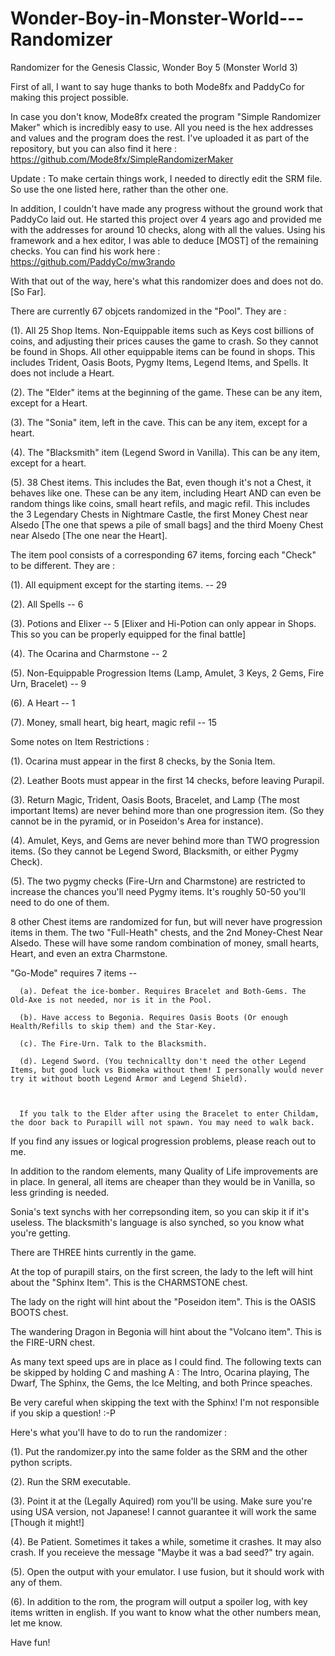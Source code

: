 # Wonder-Boy-in-Monster-World---Randomizer
Randomizer for the Genesis Classic, Wonder Boy 5 (Monster World 3)

First of all, I want to say huge thanks to both Mode8fx and PaddyCo for making this project possible.

In case you don't know, Mode8fx created the program "Simple Randomizer Maker" which is incredibly easy to use. All you need is the hex addresses and values and the program does the rest.
I've uploaded it as part of the repository, but you can also find it here : https://github.com/Mode8fx/SimpleRandomizerMaker

Update : To make certain things work, I needed to directly edit the SRM file. So use the one listed here, rather than the other one. 


In addition, I couldn't have made any progress without the ground work that PaddyCo laid out. He started this project over 4 years ago and provided me with the addresses for around 10 checks, along with all the values.
Using his framework and a hex editor, I was able to deduce [MOST] of the remaining checks.
You can find his work here : https://github.com/PaddyCo/mw3rando


With that out of the way, here's what this randomizer does and does not do. [So Far].

There are currently 67 objcets randomized in the "Pool". They are :

(1). All 25 Shop Items. Non-Equippable items such as Keys cost billions of coins, and adjusting their prices causes the game to crash. So they cannot be found in Shops. All other equippable items can be found in shops.
This includes Trident, Oasis Boots, Pygmy Items, Legend Items, and Spells. It does not include a Heart.

(2). The "Elder" items at the beginning of the game. These can be any item, except for a Heart.

(3). The "Sonia" item, left in the cave. This can be any item, except for a heart.

(4). The "Blacksmith" item (Legend Sword in Vanilla). This can be any item, except for a heart. 

(5). 38 Chest items. This includes the Bat, even though it's not a Chest, it behaves like one. These can be any item, including Heart AND can even be random things like coins, small heart refils, and magic refil.
This includes the 3 Legendary Chests in Nightmare Castle, the first Money Chest near Alsedo [The one that spews a pile of small bags] and the third Moeny Chest near Alsedo [The one near the Heart]. 

The item pool consists of a corresponding 67 items, forcing each "Check" to be different. They are :

(1). All equipment except for the starting items. -- 29

(2). All Spells -- 6

(3). Potions and Elixer -- 5 [Elixer and Hi-Potion can only appear in Shops. This so you can be properly equipped for the final battle]

(4). The Ocarina and Charmstone -- 2

(5). Non-Equippable Progression Items (Lamp, Amulet, 3 Keys, 2 Gems, Fire Urn, Bracelet) -- 9

(6). A Heart -- 1

(7). Money, small heart, big heart, magic refil -- 15

Some notes on Item Restrictions :

(1). Ocarina must appear in the first 8 checks, by the Sonia Item.

(2). Leather Boots must appear in the first 14 checks, before leaving Purapil. 

(3). Return Magic, Trident, Oasis Boots, Bracelet, and Lamp (The most important Items) are never behind more than one progression item. (So they cannot be in the pyramid, or in Poseidon's Area for instance).

(4). Amulet, Keys, and Gems are never behind more than TWO progression items. (So they cannot be Legend Sword, Blacksmith, or either Pygmy Check). 

(5). The two pygmy checks (Fire-Urn and Charmstone) are restricted to increase the chances you'll need Pygmy items. It's roughly 50-50 you'll need to do one of them.

8 other Chest items are randomized for fun, but will never have progression items in them. The two "Full-Heath" chests, and the 2nd Money-Chest Near Alsedo. These will have some random combination of money, small hearts, Heart, and even an extra Charmstone. 


"Go-Mode" requires 7 items --
   
      (a). Defeat the ice-bomber. Requires Bracelet and Both-Gems. The Old-Axe is not needed, nor is it in the Pool. 
   
      (b). Have access to Begonia. Requires Oasis Boots (Or enough Health/Refills to skip them) and the Star-Key.
   
      (c). The Fire-Urn. Talk to the Blacksmith.

      (d). Legend Sword. (You technicallty don't need the other Legend Items, but good luck vs Biomeka without them! I personally would never try it without booth Legend Armor and Legend Shield). 
   
  

      If you talk to the Elder after using the Bracelet to enter Childam, the door back to Purapill will not spawn. You may need to walk back. 


   If you find any issues or logical progression problems, please reach out to me.


In addition to the random elements, many Quality of Life improvements are in place. In general, all items are cheaper than they would be in Vanilla, so less grinding is needed. 

Sonia's text synchs with her correpsonding item, so you can skip it if it's useless. The blacksmith's language is also synched, so you know what you're getting.

There are THREE hints currently in the game. 

At the top of purapill stairs, on the first screen, the lady to the left will hint about the "Sphinx Item". This is the CHARMSTONE chest.

The lady on the right will hint about the "Poseidon item". This is the OASIS BOOTS chest.

The wandering Dragon in Begonia will hint about the "Volcano item". This is the FIRE-URN chest. 

As many text speed ups are in place as I could find. The following texts can be skipped by holding C and mashing A : The Intro, Ocarina playing, The Dwarf, The Sphinx, the Gems, the Ice Melting, and both Prince speaches.

Be very careful when skipping the text with the Sphinx! I'm not responsible if you skip a question! :-P

Here's what you'll have to do to run the randomizer :

(1). Put the randomizer.py into the same folder as the SRM and the other python scripts. 

(2). Run the SRM executable. 

(3). Point it at the (Legally Aquired) rom you'll be using. Make sure you're using USA version, not Japanese! I cannot guarantee it will work the same [Though it might!]

(4). Be Patient. Sometimes it takes a while, sometime it crashes. It may also crash. If you receieve the message "Maybe it was a bad seed?" try again.

(5). Open the output with your emulator. I use fusion, but it should work with any of them. 

(6). In addition to the rom, the program will output a spoiler log, with key items written in english. If you want to know what the other numbers mean, let me know. 

Have fun!
    
